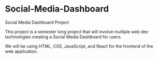 # Social-Media-Dashboard
Social Media Dashboard Project

This project is a semester long project that will involve multiple web dev technologies creating a Social Media Dashboard for users.

We will be using HTML, CSS, JavaScript, and React for the frontend of the web application. 